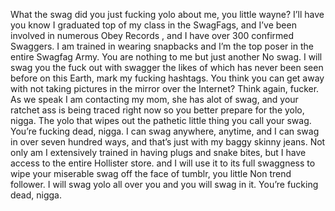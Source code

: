 What the swag d­id you just fu­cking yolo about me, you little wayne? I’ll have you know I graduated top of my class in the SwagFags, and I’ve been involved in numerous Obey Records , and I have over 300 confirmed Swaggers. I am trained in wearing snapbacks and I’m the top poser in the entire Swagfag Army. You are nothing to me but just another No swag. I will swag you the fu­ck out with swagger the likes of which has never been seen before on this Earth, mark my fu­cking hashtags. You think you can get away with not taking pictures in the mirror over the Internet? Think again, fu­cker. As we speak I am contacting my mom, she has alot of swag, and your ratchet ass is being traced right now so you better prepare for the yolo, nigga. The yolo that wipes out the pathetic little thing you call your swag. You’re fu­cking dead, nigga. I can swag anywhere, anytime, and I can swag in over seven hundred ways, and that’s just with my baggy skinny jeans. Not only am I extensively trained in having plugs and snake bites, but I have access to the entire Hollister store. and I will use it to its full swaggness to wipe your miserable swag off the face of tumblr, you little Non trend follower. I will swag yolo all over you and you will swag in it. You’re fu­cking dead, nigga.
